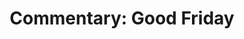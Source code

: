 ---
title: "Commentary: Good Friday"
layout: reader
description: "Theme: We have a great High Priest"
feature_image: posts/commentary-lent.webp
category: commentary
published: true
---